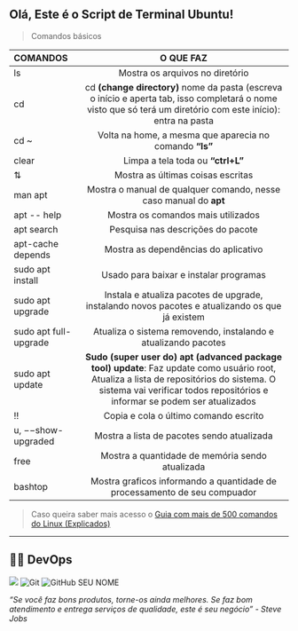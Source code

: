 ## Olá, Este é o Script de Terminal Ubuntu!
> Comandos básicos

COMANDOS | O QUE FAZ
:--------- | :------:
ls | Mostra os arquivos no diretório
cd | cd **(change directory)** nome da pasta (escreva o início e aperta tab, isso completará o nome visto que só terá um diretório com este início): entra na pasta 
cd ~ | Volta na home, a mesma que aparecia no comando **“ls”**
clear | Limpa a tela toda ou **“ctrl+L”**
⇅ | Mostra as últimas coisas escritas 
man apt | Mostra o manual de qualquer comando, nesse caso manual do **apt**
apt -- help | Mostra os comandos mais utilizados 
apt search | Pesquisa nas descrições do pacote
apt-cache depends <nome do programa> | Mostra as dependências do aplicativo
sudo apt install <nome do aplicativo> | Usado para baixar e instalar programas
sudo apt upgrade | Instala e atualiza pacotes de upgrade, instalando novos pacotes e atualizando os que já existem
sudo apt full-upgrade | Atualiza o sistema removendo, instalando e atualizando pacotes
sudo apt update | **Sudo (super user do) apt (advanced package tool) update**: Faz update como usuário root, Atualiza a lista de repositórios do sistema. O sistema vai verificar todos repositórios e informar se podem ser atualizados
!! | Copia e cola o último comando escrito
u, −−show-upgraded | Mostra a lista de pacotes sendo atualizada
free | Mostra a quantidade de memória sendo atualizada
bashtop | Mostra graficos informando a quantidade de processamento de seu compuador

> Caso queira saber mais acesso o [Guia com mais de 500 comandos do Linux (Explicados)](https://www.linuxpro.com.br/dl/guia_500_comandos_Linux.pdf)
----

##  👨‍💻 DevOps
  
<img src="https://img.shields.io/badge/GitLab-330F63?style=for-the-badge&logo=gitlab&logoColor=white" /> ![Git](https://img.shields.io/badge/-Git-333333?style=flat&logo=git) ![GitHub SEU NOME]( https://img.shields.io/github/followers/nagybhe?label=follow&style=social)



<i>“Se você faz bons produtos, torne-os ainda melhores. Se faz bom atendimento e entrega serviços de qualidade, este é seu negócio” - Steve Jobs</i>
